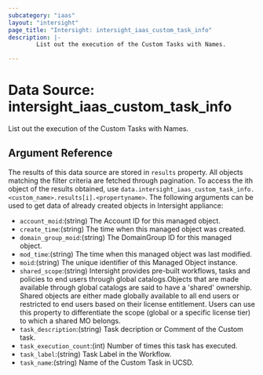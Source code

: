 ```yaml
---
subcategory: "iaas"
layout: "intersight"
page_title: "Intersight: intersight_iaas_custom_task_info"
description: |-
        List out the execution of the Custom Tasks with Names.

---
```


# Data Source: intersight_iaas_custom_task_info
List out the execution of the Custom Tasks with Names.
## Argument Reference
The results of this data source are stored in `results` property.
All objects matching the filter criteria are fetched through pagination.
To access the ith object of the results obtained, use `data.intersight_iaas_custom_task_info.<custom_name>.results[i].<propertyname>`.
The following arguments can be used to get data of already created objects in Intersight appliance:
* `account_moid`:(string) The Account ID for this managed object. 
* `create_time`:(string) The time when this managed object was created. 
* `domain_group_moid`:(string) The DomainGroup ID for this managed object. 
* `mod_time`:(string) The time when this managed object was last modified. 
* `moid`:(string) The unique identifier of this Managed Object instance. 
* `shared_scope`:(string) Intersight provides pre-built workflows, tasks and policies to end users through global catalogs.Objects that are made available through global catalogs are said to have a 'shared' ownership. Shared objects are either made globally available to all end users or restricted to end users based on their license entitlement. Users can use this property to differentiate the scope (global or a specific license tier) to which a shared MO belongs. 
* `task_description`:(string) Task decription or Comment of the Custom task. 
* `task_execution_count`:(int) Number of times this task has executed. 
* `task_label`:(string) Task Label in the Workflow. 
* `task_name`:(string) Name of the Custom Task in UCSD. 
 
